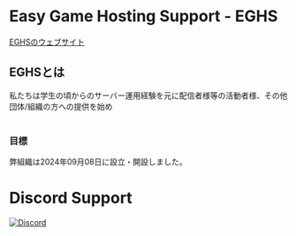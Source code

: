 # Easy Game Hosting Support - EGHS

[EGHSのウェブサイト](https://eghs.net/)<br>
## EGHSとは
私たちは学生の頃からのサーバー運用経験を元に配信者様等の活動者様、その他団体/組織の方への提供を始め
<br><br>
### 目標

弊組織は2024年09月08日に設立・開設しました。
# Discord Support
[![Discord](https://discordapp.com/api/guilds/1283067013106765876/widget.png?style=banner4)](https://discord.gg/jpRqH7jwBc)
